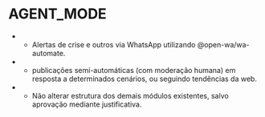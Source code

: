 # AGENT_MODE
* - Alertas de crise e outros via WhatsApp utilizando @open-wa/wa-automate.
* - publicações semi-automáticas (com moderação humana) em resposta a determinados cenários, ou seguindo tendências da web.
* - Não alterar estrutura dos demais módulos existentes, salvo aprovação mediante justificativa.